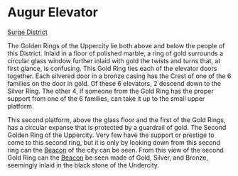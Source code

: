 # Augur Elevator
[Surge District](Surge%20District%20Overview.md)

The Golden Rings of the Uppercity lie both above and below the people of this District. Inlaid in a floor of polished marble, a ring of gold surrounds a circular glass window further inlaid with gold the twists and turns that, at first glance, is confusing. This Gold Ring ties each of the elevator doors together. Each silvered door in a bronze casing has the Crest of one of the 6 families on the door in gold. Of these 6 elevators, 2 descend down to the Silver Ring. The other 4, if someone from the Gold Ring has the proper support from one of the 6 families, can take it up to the small upper platform.

This second platform, above the glass floor and the first of the Gold Rings, has a circular expanse that is protected by a guardrail of gold. The Second Golden Ring of the Uppercity. Very few have the support or prestige to come to this second ring,  but it is only by looking down from this second ring can the [Beacon](../Beacon%20Overview.md) of the city can be seen. From this view of the second Gold Ring can the [Beacon](../Beacon%20Overview.md) be seen made of Gold, Silver, and Bronze, seemingly inlaid in the black stone of the Undercity.